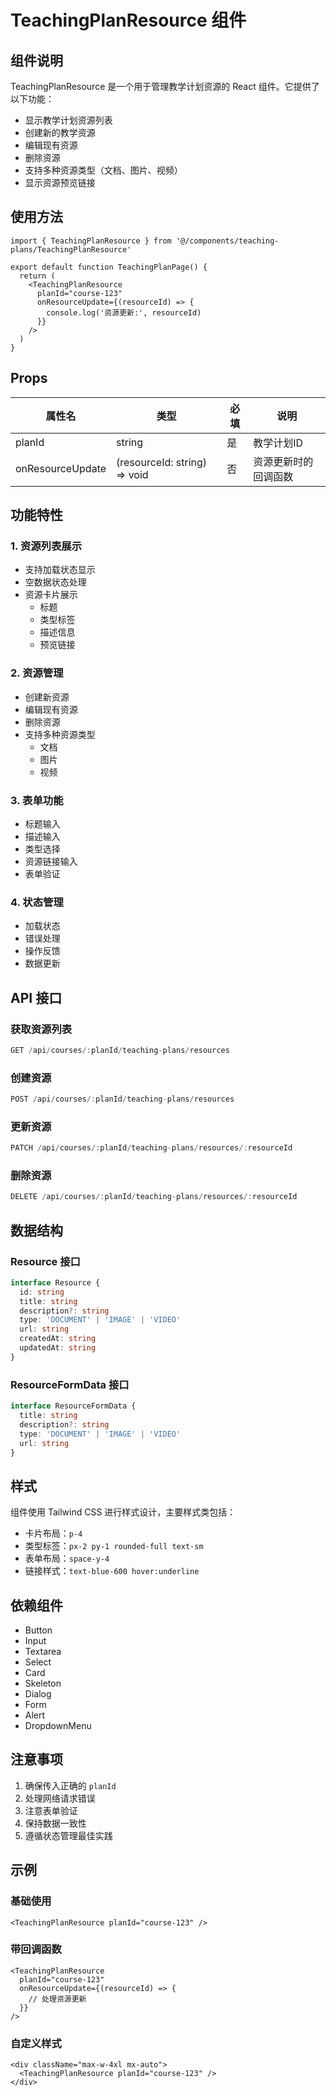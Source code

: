 # TeachingPlanResource 组件

## 组件说明

TeachingPlanResource 是一个用于管理教学计划资源的 React 组件。它提供了以下功能：

- 显示教学计划资源列表
- 创建新的教学资源
- 编辑现有资源
- 删除资源
- 支持多种资源类型（文档、图片、视频）
- 显示资源预览链接

## 使用方法

```tsx
import { TeachingPlanResource } from '@/components/teaching-plans/TeachingPlanResource'

export default function TeachingPlanPage() {
  return (
    <TeachingPlanResource
      planId="course-123"
      onResourceUpdate={(resourceId) => {
        console.log('资源更新:', resourceId)
      }}
    />
  )
}
```

## Props

| 属性名 | 类型 | 必填 | 说明 |
|--------|------|------|------|
| planId | string | 是 | 教学计划ID |
| onResourceUpdate | (resourceId: string) => void | 否 | 资源更新时的回调函数 |

## 功能特性

### 1. 资源列表展示
- 支持加载状态显示
- 空数据状态处理
- 资源卡片展示
  - 标题
  - 类型标签
  - 描述信息
  - 预览链接

### 2. 资源管理
- 创建新资源
- 编辑现有资源
- 删除资源
- 支持多种资源类型
  - 文档
  - 图片
  - 视频

### 3. 表单功能
- 标题输入
- 描述输入
- 类型选择
- 资源链接输入
- 表单验证

### 4. 状态管理
- 加载状态
- 错误处理
- 操作反馈
- 数据更新

## API 接口

### 获取资源列表
```typescript
GET /api/courses/:planId/teaching-plans/resources
```

### 创建资源
```typescript
POST /api/courses/:planId/teaching-plans/resources
```

### 更新资源
```typescript
PATCH /api/courses/:planId/teaching-plans/resources/:resourceId
```

### 删除资源
```typescript
DELETE /api/courses/:planId/teaching-plans/resources/:resourceId
```

## 数据结构

### Resource 接口
```typescript
interface Resource {
  id: string
  title: string
  description?: string
  type: 'DOCUMENT' | 'IMAGE' | 'VIDEO'
  url: string
  createdAt: string
  updatedAt: string
}
```

### ResourceFormData 接口
```typescript
interface ResourceFormData {
  title: string
  description?: string
  type: 'DOCUMENT' | 'IMAGE' | 'VIDEO'
  url: string
}
```

## 样式

组件使用 Tailwind CSS 进行样式设计，主要样式类包括：

- 卡片布局：`p-4`
- 类型标签：`px-2 py-1 rounded-full text-sm`
- 表单布局：`space-y-4`
- 链接样式：`text-blue-600 hover:underline`

## 依赖组件

- Button
- Input
- Textarea
- Select
- Card
- Skeleton
- Dialog
- Form
- Alert
- DropdownMenu

## 注意事项

1. 确保传入正确的 `planId`
2. 处理网络请求错误
3. 注意表单验证
4. 保持数据一致性
5. 遵循状态管理最佳实践

## 示例

### 基础使用
```tsx
<TeachingPlanResource planId="course-123" />
```

### 带回调函数
```tsx
<TeachingPlanResource
  planId="course-123"
  onResourceUpdate={(resourceId) => {
    // 处理资源更新
  }}
/>
```

### 自定义样式
```tsx
<div className="max-w-4xl mx-auto">
  <TeachingPlanResource planId="course-123" />
</div>
``` 